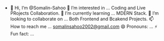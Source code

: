 - 👋 Hi, I’m @Somalin-Sahoo
👀 I’m interested in ... Coding and Live PRojects Collaboration.
🌱 I’m currently learning ... MDERN Stack.
💞️ I’m looking to collaborate on ... Both Frontend and Bcakend Projects.
📫 How to reach me ... somalinsahoo2002@gmail.com
😄 Pronouns: ...
⚡ Fun fact: ...
  

<!---
Somalin-Sahoo/Somalin-Sahoo is a ✨ special ✨ repository because its `README.md` (this file) appears on your GitHub profile.
You can click the Preview link to take a look at your changes.
--->
